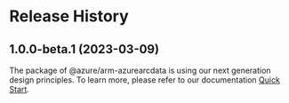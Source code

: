# Release History
    
## 1.0.0-beta.1 (2023-03-09)

The package of @azure/arm-azurearcdata is using our next generation design principles. To learn more, please refer to our documentation [Quick Start](https://aka.ms/js-track2-quickstart).
